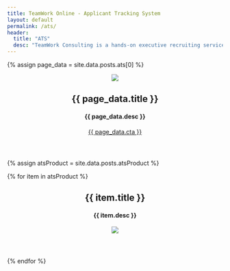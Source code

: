```yaml
---
title: TeamWork Online - Applicant Tracking System
layout: default
permalink: /ats/
header:
  title: "ATS"
  desc: "TeamWork Consulting is a hands-on executive recruiting service featuring the personal touch of Buffy Filippell."
---
```


{% assign page_data = site.data.posts.ats[0] %}

<section class="bg-white container mx-auto pt4">
<header class="md-flex items-center mxn2 mt4 mb0 wow fadeInUp" data-wow-delay="0.1s">
<div class="col-12 md-col-7">
<img class="block col-12" src="{{ item.image.url }}">
</div>
<div class="col-12 md-col-5 ml2">
<h2 class="oswald line-height-3 h2 black caps mb0">{{ page_data.title }}</h2>
<h4 class="line-height-4 h4 regular mb3 black mb4">{{ page_data.desc }}</h4>
<p class="m0">
<a class="btn-two caps oswald white bg-green semibold h6 px3 py1 ltr-spacing-2" href="mailto:buffy@teamworkonline.com?subject=I%20want%20more%20information%20on%20TeamWork%20Consulting">{{ page_data.cta }}</a>
</p>
</div>
</header>
</section>


<section class="bg-white container mx-auto pt4 mb4">
{% assign atsProduct = site.data.posts.atsProduct %}

{% for item in atsProduct %}
<header class="md-flex items-center mxn2 mt4 mb0 wow fadeInUp" data-wow-delay="0.2s">
<div class="col-12 md-col-7 ml2 pr4">
<h2 class="oswald line-height-3 h2 black caps mb0">{{ item.title }}</h2>
<h4 class="line-height-4 h4 regular mb3 black mb4">{{ item.desc }}</h4>
</div>
<div class="col-12 md-col-5">
<img class="block col-12" src="{{ item.image.url }}">
</div>
</header>
{% endfor %}
</section>
